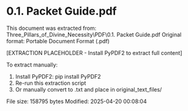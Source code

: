 # 0.1. Packet Guide.pdf

This document was extracted from: Three_Pillars_of_Divine_Necessity\PDF\0.1. Packet Guide.pdf
Original format: Portable Document Format (.pdf)

[EXTRACTION PLACEHOLDER - Install PyPDF2 to extract full content]

To extract manually:
1. Install PyPDF2: pip install PyPDF2
2. Re-run this extraction script  
3. Or manually convert to .txt and place in original_text_files/

File size: 158795 bytes
Modified: 2025-04-20 00:08:04
